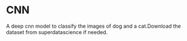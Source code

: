 # CNN
A deep cnn model to classify the images of dog and a cat.Download the dataset from superdatascience if needed.
